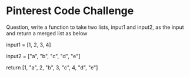# Pinterest Code Challenge

Question, write a function to take two lists, input1 and input2, as the input and return a merged list as below

input1 = [1, 2, 3, 4]

input2 = ["a", "b", "c", "d", "e"]

return [1, "a", 2, "b", 3, "c", 4, "d", "e"]
